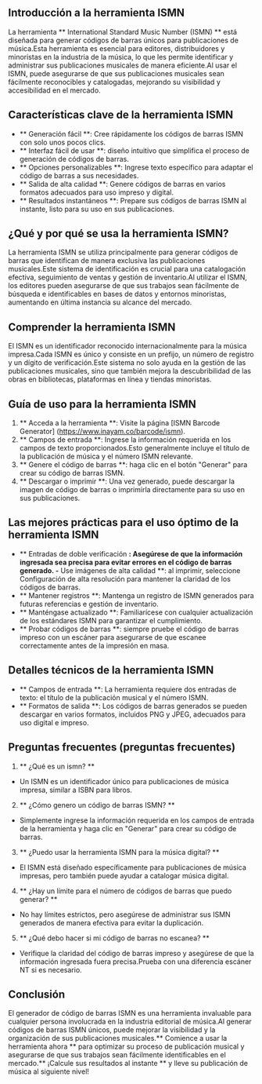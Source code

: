 ## Introducción a la herramienta ISMN

La herramienta ** International Standard Music Number (ISMN) ** está diseñada para generar códigos de barras únicos para publicaciones de música.Esta herramienta es esencial para editores, distribuidores y minoristas en la industria de la música, lo que les permite identificar y administrar sus publicaciones musicales de manera eficiente.Al usar el ISMN, puede asegurarse de que sus publicaciones musicales sean fácilmente reconocibles y catalogadas, mejorando su visibilidad y accesibilidad en el mercado.

## Características clave de la herramienta ISMN

- ** Generación fácil **: Cree rápidamente los códigos de barras ISMN con solo unos pocos clics.
- ** Interfaz fácil de usar **: diseño intuitivo que simplifica el proceso de generación de códigos de barras.
- ** Opciones personalizables **: Ingrese texto específico para adaptar el código de barras a sus necesidades.
- ** Salida de alta calidad **: Genere códigos de barras en varios formatos adecuados para uso impreso y digital.
- ** Resultados instantáneos **: Prepare sus códigos de barras ISMN al instante, listo para su uso en sus publicaciones.

## ¿Qué y por qué se usa la herramienta ISMN?

La herramienta ISMN se utiliza principalmente para generar códigos de barras que identifican de manera exclusiva las publicaciones musicales.Este sistema de identificación es crucial para una catalogación efectiva, seguimiento de ventas y gestión de inventario.Al utilizar el ISMN, los editores pueden asegurarse de que sus trabajos sean fácilmente de búsqueda e identificables en bases de datos y entornos minoristas, aumentando en última instancia su alcance del mercado.

## Comprender la herramienta ISMN

El ISMN es un identificador reconocido internacionalmente para la música impresa.Cada ISMN es único y consiste en un prefijo, un número de registro y un dígito de verificación.Este sistema no solo ayuda en la gestión de las publicaciones musicales, sino que también mejora la descubribilidad de las obras en bibliotecas, plataformas en línea y tiendas minoristas.

## Guía de uso para la herramienta ISMN

1. ** Acceda a la herramienta **: Visite la página [ISMN Barcode Generator] (https://www.inayam.co/barcode/ismn).
2. ** Campos de entrada **: Ingrese la información requerida en los campos de texto proporcionados.Esto generalmente incluye el título de la publicación de música y el número ISMN relevante.
3. ** Genere el código de barras **: haga clic en el botón "Generar" para crear su código de barras ISMN.
4. ** Descargar o imprimir **: Una vez generado, puede descargar la imagen de código de barras o imprimirla directamente para su uso en sus publicaciones.

## Las mejores prácticas para el uso óptimo de la herramienta ISMN

- ** Entradas de doble verificación **: Asegúrese de que la información ingresada sea precisa para evitar errores en el código de barras generado.
-** Use imágenes de alta calidad **: al imprimir, seleccione Configuración de alta resolución para mantener la claridad de los códigos de barras.
- ** Mantener registros **: Mantenga un registro de ISMN generados para futuras referencias e gestión de inventario.
- ** Manténgase actualizado **: Familiarícese con cualquier actualización de los estándares ISMN para garantizar el cumplimiento.
- ** Probar códigos de barras **: siempre pruebe el código de barras impreso con un escáner para asegurarse de que escanee correctamente antes de la impresión en masa.

## Detalles técnicos de la herramienta ISMN

- ** Campos de entrada **: La herramienta requiere dos entradas de texto: el título de la publicación musical y el número ISMN.
- ** Formatos de salida **: Los códigos de barras generados se pueden descargar en varios formatos, incluidos PNG y JPEG, adecuados para uso digital e impreso.

## Preguntas frecuentes (preguntas frecuentes)

1. ** ¿Qué es un ismn? **
- Un ISMN es un identificador único para publicaciones de música impresa, similar a ISBN para libros.

2. ** ¿Cómo genero un código de barras ISMN? **
- Simplemente ingrese la información requerida en los campos de entrada de la herramienta y haga clic en "Generar" para crear su código de barras.

3. ** ¿Puedo usar la herramienta ISMN para la música digital? **
- El ISMN está diseñado específicamente para publicaciones de música impresas, pero también puede ayudar a catalogar música digital.

4. ** ¿Hay un límite para el número de códigos de barras que puedo generar? **
- No hay límites estrictos, pero asegúrese de administrar sus ISMN generados de manera efectiva para evitar la duplicación.

5. ** ¿Qué debo hacer si mi código de barras no escanea? **
- Verifique la claridad del código de barras impreso y asegúrese de que la información ingresada fuera precisa.Prueba con una diferencia escáner NT si es necesario.

## Conclusión

El generador de código de barras ISMN es una herramienta invaluable para cualquier persona involucrada en la industria editorial de música.Al generar códigos de barras ISMN únicos, puede mejorar la visibilidad y la organización de sus publicaciones musicales.** Comience a usar la herramienta ahora ** para optimizar su proceso de publicación musical y asegurarse de que sus trabajos sean fácilmente identificables en el mercado.** ¡Calcule sus resultados al instante ** y lleve su publicación de música al siguiente nivel!